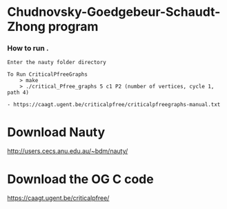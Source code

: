 # Chudnovsky-Goedgebeur-Schaudt-Zhong program

### How to run .
	Enter the nauty folder directory

	To Run CriticalPfreeGraphs
		> make
		> ./critical_Pfree_graphs 5 c1 P2 (number of vertices, cycle 1, path 4)
		
	- https://caagt.ugent.be/criticalpfree/criticalpfreegraphs-manual.txt


# Download Nauty
http://users.cecs.anu.edu.au/~bdm/nauty/

# Download the OG C code
https://caagt.ugent.be/criticalpfree/


